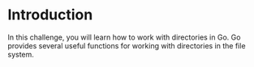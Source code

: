 # Introduction

In this challenge, you will learn how to work with directories in Go. Go provides several useful functions for working with directories in the file system.
